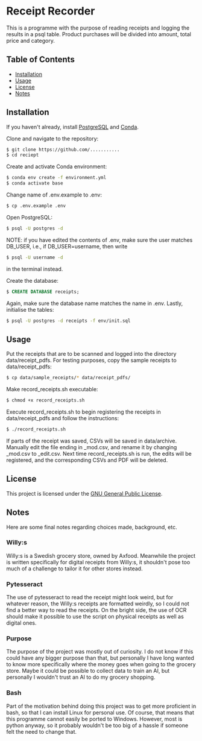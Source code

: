 # Receipt Recorder
This is a programme with the purpose of reading receipts and logging the results in a psql table. Product purchases will be divided into amount, total price and category. 

## Table of Contents
- [Installation](#installation)
- [Usage](#usage)
- [License](#license)
- [Notes](#notes)

## Installation
If you haven't already, install [PostgreSQL](https://www.postgresql.org/download/) and [Conda](https://docs.conda.io/projects/conda/en/latest/user-guide/install/index.html).

Clone and navigate to the repository:
```bash
$ git clone https://github.com/...........
$ cd reciept
```

Create and activate Conda environment:
```bash
$ conda env create -f environment.yml
$ conda activate base
```

Change name of .env.example to .env:
```bash
$ cp .env.example .env
```

Open PostgreSQL:
```bash
$ psql -U postgres -d
```
NOTE: if you have edited the contents of .env, make sure the user matches DB_USER, i.e., if DB_USER=username, then write 
```bash
$ psql -U username -d
```
in the terminal instead. 

Create the database:
```sql
$ CREATE DATABASE receipts;
```
Again, make sure the database name matches the name in .env.
Lastly, initialise the tables:

```bash
$ psql -U postgres -d receipts -f env/init.sql
```

## Usage
Put the receipts that are to be scanned and logged into the directory data/receipt_pdfs. For testing purposes, copy the sample receipts to data/receipt_pdfs:
```bash
$ cp data/sample_receipts/* data/receipt_pdfs/
```

Make record_receipts.sh executable:
```bash
$ chmod +x record_receipts.sh
```

Execute record_receipts.sh to begin registering the receipts in data/receipt_pdfs and follow the instructions:
```bash
$ ./record_receipts.sh
```

If parts of the receipt was saved, CSVs will be saved in data/archive. Manually edit the file ending in _mod.csv, and rename it by changing _mod.csv to _edit.csv. Next time record_receipts.sh is run, the edits will be registered, and the corresponding CSVs and PDF will be deleted.  

## License
This project is licensed under the [GNU General Public License](COPYING).

## Notes
Here are some final notes regarding choices made, background, etc.

### Willy:s
Willy:s is a Swedish grocery store, owned by Axfood. Meanwhile the project is written specifically for digital receipts from Willy:s, it shouldn't pose too much of a challenge to tailor it for other stores instead. 

### Pytesseract
The use of pytesseract to read the receipt might look weird, but for whatever reason, the Willy:s receipts are formatted weirdly, so I could not find a better way to read the receipts. On the bright side, the use of OCR should make it possible to use the script on physical receipts as well as digital ones. 

### Purpose
The purpose of the project was mostly out of curiosity. I do not know if this could have any bigger purpose than that, but personally I have long wanted to know more specifically where the money goes when going to the grocery store. Maybe it could be possible to collect data to train an AI, but personally I wouldn't trust an AI to do my grocery shopping.

### Bash
Part of the motivation behind doing this project was to get more proficient in bash, so that I can install Linux for personal use. Of course, that means that this programme cannot easily be ported to Windows. However, most is python anyway, so it probably wouldn't be too big of a hassle if someone felt the need to change that.
